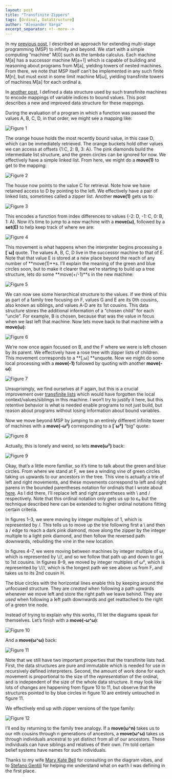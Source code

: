 ```yaml
---
layout: post
title: "Transfinite Zippers"
tags: [Ordinal, DataStructure]
author: "Alexander Varga"
excerpt_separator: <!--more-->
---
```


In my [previous post](https://medium.com/@thealexvarga/transfinite-meta-programming-a068a38cbdca), I described an approach for extending multi-stage programming (MSP) to infinity and beyond. We start with a simple computing “machine” M[0] such as the lambda calculus. Each machine M[a] has a successor machine M[a+1] which is capable of building and reasoning about programs from M[a], yielding towers of nested machines. From there, we note that MSP itself can’t be implemented in any such finite M[n], but must exist in some limit machine M[ω], yielding transfinite towers of machines M[a] for each ordinal a.

<!--more-->

In [another post](https://medium.com/@thealexvarga/efficient-transfinite-lists-b27323941419), I defined a data structure used by such transfinite machines to encode mappings of variable indices to bound values. This post describes a new and improved data structure for these mappings.

During the evaluation of a program in which a function was passed the values A, B, C, D, in that order, we might see a mapping like:

![Figure 1](https://cdn-images-1.medium.com/max/2000/1*ZT01j3Vf5mPfTD3I5ELU9g.png)

The orange house holds the most recently bound value, in this case D, which can be immediately retrieved. The orange buckets hold other values we can access at offsets {1:C, 2: B, 3: A}. The pink diamonds build the intermediate list structure, and the green circles can be ignored for now. We effectively have a simple linked list. From here, we might do a **move(1)** to get to the mapping:

![Figure 2](https://cdn-images-1.medium.com/max/2000/1*hYbzCz4yEpmMidTGzS94PA.png)

The house now points to the value C for retrieval. Note how we have retained access to D by pointing to the left. We effectively have a pair of linked lists, sometimes called a zipper list. Another **move(1)** gets us to:

![Figure 3](https://cdn-images-1.medium.com/max/2000/1*xklnYz9u4Vfl_MNX1uu1dw.png)

This encodes a function from index differences to values {-2: D, -1: C, 0: B, 1: A}. Now it’s time to jump to a new machine with a **move(ω)**, followed by a **set(E)** to help keep track of where we are:

![Figure 4](https://cdn-images-1.medium.com/max/2000/1*hFxCq10IywgTClfOw9dwgg.png)

This movement is what happens when the interpreter begins processing a **[`ω]** quote. The values A, B, C, D live in the successor machine to that of E. Note that that value E is stored at a new place beyond the reach of any number of **move(1)**s. I’ll explain the meaning of the green and blue circles soon, but to make it clearer that we’re starting to build up a tree structure, lets do some **move(+/-1)**s in the new machine:

![Figure 5](https://cdn-images-1.medium.com/max/2000/1*hsSABIJ4e6oQjFLwHtHl6A.png)

We can now see some hierarchical structure to the values. If we think of this as part of a family tree focusing on F, values G and E are its 0th cousins, also known as siblings, and values A-D are its 1st cousins. This data structure stores the additional information of a “chosen child” for each “uncle”. For example, B is chosen, because that was the value in focus when we last left that machine. Now lets move back to that machine with a **move(ω)**:

![Figure 6](https://cdn-images-1.medium.com/max/2000/1*H7ejZtqS__oh42yDS_0tKg.png)

We’re now once again focused on B, and the F where we were is left chosen by its parent. We effectively have a rose tree with zipper lists of children. This movement corresponds to a **[,ω] **unquote. Now we might do some local processing with a **move(-1)** followed by quoting with another **move(-ω)**:

![Figure 7](https://cdn-images-1.medium.com/max/2000/1*ID-J6hNR4fwUNvk4cY79LQ.png)

Unsuprisingly, we find ourselves at F again, but this is a crucial improvement over [transfinite lists](https://medium.com/@thealexvarga/efficient-transfinite-lists-b27323941419) which would have forgotten the local context/values/siblings in this machine. I won’t try to justify it here, but this retentive behavior is what is needed enable programs to not just build, but reason about programs without losing information about bound variables.

Now we move beyond MSP by jumping to an entirely different infinite tower of machines with a **move(-ω²)** corresponding to a **[`ω²]** “big” quote:

![Figure 8](https://cdn-images-1.medium.com/max/2142/1*ihXrltgsch0qoG8g3mtH3w.png)

Actually, this is lonely and weird, so lets **move(ω²)** back:

![Figure 9](https://cdn-images-1.medium.com/max/2074/1*Hwjo3dU2GtedW9jPlucCbw.png)

Okay, that’s a little more familiar, so it’s time to talk about the green and blue circles. From where we stand at F, we see a winding vine of green circles taking us upwards to our ancestors in the tree. This vine is actually a trie of left and right movements, and these movements correspond to left and right parens in the bounded parentheses notation for ordinals that I wrote about [here](https://medium.com/@thealexvarga/plotting-functions-on-ordinals-c42c3a162d93). As I did there, I’ll replace left and right parentheses with \ and / respectively. Note that this ordinal notation only gets us up to ε₀ but the technique described here can be extended to higher ordinal notations fitting certain criteria.

In figures 1–3, we were moving by integer multiples of 1, which is represented by \/. This tells us to move up the trie following first a \ and then a / edge to reach a dark pink diamond, move along the zipper by the integer multiple to a light pink diamond, and then follow the reversed path downwards, rebuilding the vine in the new location.

In figures 4–7, we were moving between machines by integer multiple of ω, which is represented by \\//, and so we follow that path up and down to get to 1st cousins. In figures 8–9, we moved by integer multiples of ω², which is represented by \\/\//, which is the longest path we see above us from F, and takes us to its 2nd cousin H.

The blue circles with the horizontal lines enable this by keeping around the unfocused structure. They are *created* when following a path upwards whenever we move left and store the right path we leave behind. They are *used* when following a left path downwards and get reattached to the right of a green trie node.

Instead of trying to explain why this works, I’ll let the diagrams speak for themselves. Let’s finish with a **move(-ω^ω)**:

![Figure 10](https://cdn-images-1.medium.com/max/2474/1*EBn-glO66Z4HOE3E5IM0iA.png)

And a **move(ω^ω)** back:

![Figure 11](https://cdn-images-1.medium.com/max/2408/1*JxWfKczmc5ftIF8mUq6DCQ.png)

Note that we still have two important properties that the transfinite lists had. First, the data structures are pure and immutable which is needed for use in recursively defined interpreters. Second, the amount of work done for each movement is proportional to the size of the *representation* of the ordinal, and is independent of the size of the whole data structure. It may look like lots of changes are happening from figure 10 to 11, but observe that the structures pointed to by blue circles in figure 10 are entirely untouched in figure 11.

We effectively end up with zipper versions of the type family:

![Figure 12](https://cdn-images-1.medium.com/max/3784/1*ZZ01nYCn8uRJ3oOIHojjJg.png)

I’ll end by returning to the family tree analogy. If a **move(ω^n)** takes us to our nth cousins through n generations of ancestors, a **move(ω^ω)** takes us through individuals ancestral to yet distinct from all of our ancestors. These individuals can have siblings and relatives of their own. I’m told certain belief systems have names for such individuals.

Thanks to my wife [Mary Kate Bell](https://www.linkedin.com/in/mary-kate-bell-5b620a77/) for consulting on the diagram vibes, and to [Stefano Gentili](https://www.linkedin.com/in/stefano-gentili-a20b2218b/) for helping me understand what on earth I was defining in the first place.

